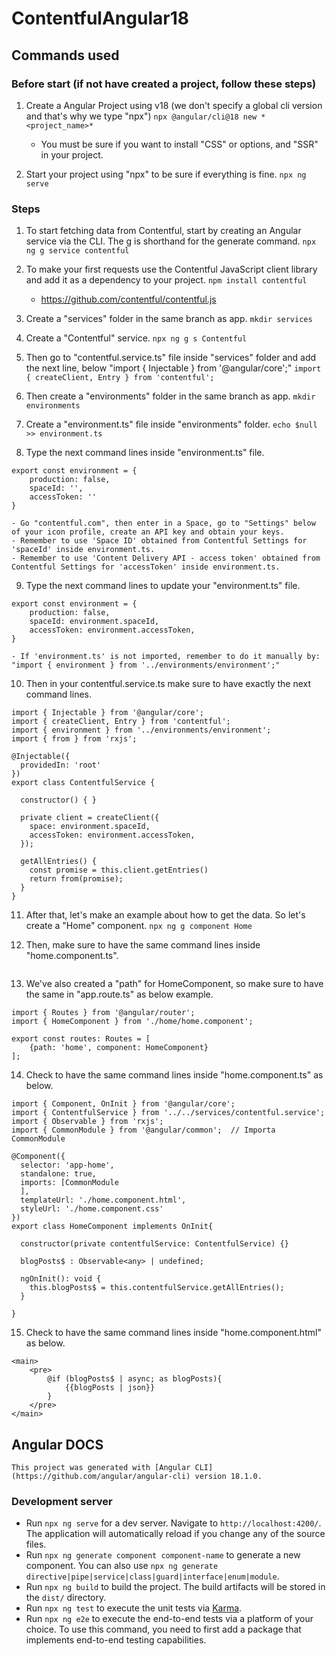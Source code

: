 # ContentfulAngular18

## Commands used
### Before start (if not have created a project, follow these steps)
1. Create a Angular Project using v18 (we don't specify a global cli version and that's why we type "npx")
``npx @angular/cli@18 new *<project_name>*``
    - You must be sure if you want to install "CSS" or options, and "SSR" in your project.

2. Start your project using "npx" to be sure if everything is fine.
``npx ng serve``

### Steps
1. To start fetching data from Contentful, start by creating an Angular service via the CLI. The g is shorthand for the generate command.
``npx ng g service contentful``

2. To make your first requests use the Contentful JavaScript client library and add it as a dependency to your project.
``npm install contentful``
    - https://github.com/contentful/contentful.js

3. Create a "services" folder in the same branch as app.
``mkdir services``

4. Create a "Contentful" service.
``npx ng g s Contentful``

5. Then go to "contentful.service.ts" file inside "services" folder and add the next line, below "import { Injectable } from '@angular/core';"
``import { createClient, Entry } from 'contentful';``

6. Then create a "environments" folder in the same branch as app.
``mkdir environments``

7. Create a "environment.ts" file inside "environments" folder.
``echo $null >> environment.ts``

8. Type the next command lines inside "environment.ts" file.
```
export const environment = {
    production: false,
    spaceId: '',
    accessToken: ''
}
```
    - Go "contentful.com", then enter in a Space, go to "Settings" below of your icon profile, create an API key and obtain your keys.
    - Remember to use 'Space ID' obtained from Contentful Settings for 'spaceId' inside environment.ts.
    - Remember to use 'Content Delivery API - access token' obtained from Contentful Settings for 'accessToken' inside environment.ts.

9. Type the next command lines to update your "environment.ts" file.
```
export const environment = {
    production: false,
    spaceId: environment.spaceId,
    accessToken: environment.accessToken,
}
```
    - If 'environment.ts' is not imported, remember to do it manually by: "import { environment } from '../environments/environment';" 

10. Then in your contentful.service.ts make sure to have exactly the next command lines.
```
import { Injectable } from '@angular/core';
import { createClient, Entry } from 'contentful';
import { environment } from '../environments/environment';
import { from } from 'rxjs';

@Injectable({
  providedIn: 'root'
})
export class ContentfulService {

  constructor() { }

  private client = createClient({
    space: environment.spaceId,
    accessToken: environment.accessToken,
  });

  getAllEntries() {
    const promise = this.client.getEntries()
    return from(promise);
  }
}
```

11. After that, let's make an example about how to get the data. So let's create a "Home" component.
``npx ng g component Home``

12. Then, make sure to have the same command lines inside "home.component.ts".
```

```

13. We've also created a "path" for HomeComponent, so make sure to have the same in "app.route.ts" as below example.
```
import { Routes } from '@angular/router';
import { HomeComponent } from './home/home.component';

export const routes: Routes = [
    {path: 'home', component: HomeComponent}
];

```

14. Check to have the same command lines inside "home.component.ts" as below.
```
import { Component, OnInit } from '@angular/core';
import { ContentfulService } from '../../services/contentful.service';
import { Observable } from 'rxjs';
import { CommonModule } from '@angular/common';  // Importa CommonModule

@Component({
  selector: 'app-home',
  standalone: true,
  imports: [CommonModule
  ],
  templateUrl: './home.component.html',
  styleUrl: './home.component.css'
})
export class HomeComponent implements OnInit{

  constructor(private contentfulService: ContentfulService) {}

  blogPosts$ : Observable<any> | undefined;

  ngOnInit(): void {
    this.blogPosts$ = this.contentfulService.getAllEntries();
  }

}
```

15. Check to have the same command lines inside "home.component.html" as below.
```
<main>
    <pre>
        @if (blogPosts$ | async; as blogPosts){
            {{blogPosts | json}}
        }
    </pre>
</main>
```

## Angular DOCS
``This project was generated with [Angular CLI](https://github.com/angular/angular-cli) version 18.1.0.``
### Development server
* Run `npx ng serve` for a dev server. Navigate to `http://localhost:4200/`. The application will automatically reload if you change any of the source files.
* Run `npx ng generate component component-name` to generate a new component. You can also use `npx ng generate directive|pipe|service|class|guard|interface|enum|module`.
* Run `npx ng build` to build the project. The build artifacts will be stored in the `dist/` directory.
* Run `npx ng test` to execute the unit tests via [Karma](https://karma-runner.github.io).
* Run `npx ng e2e` to execute the end-to-end tests via a platform of your choice. To use this command, you need to first add a package that implements end-to-end testing capabilities.
